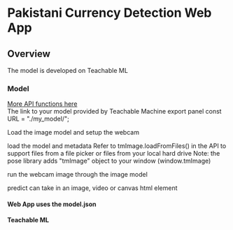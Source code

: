 # Pakistani Currency Detection Web App

## Overview
The model is developed on Teachable ML

### Model

<a href="https://github.com/googlecreativelab/teachablemachine-community/tree/master/libraries/image">More API functions here</a>
<br>
The link to your model provided by Teachable Machine export panel
const URL = "./my_model/";

Load the image model and setup the webcam

load the model and metadata
Refer to tmImage.loadFromFiles() in the API to support files from a file picker
or files from your local hard drive
Note: the pose library adds "tmImage" object to your window (window.tmImage)

run the webcam image through the image model

predict can take in an image, video or canvas html element

#### Web App uses the model.json

#### Teachable ML

